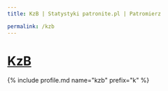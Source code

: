 ```yaml
---
title: KzB | Statystyki patronite.pl | Patromierz

permalink: /kzb
---
```


# [KzB](https://patronite.pl/kzb)

{% include profile.md name="kzb" prefix="k" %}

